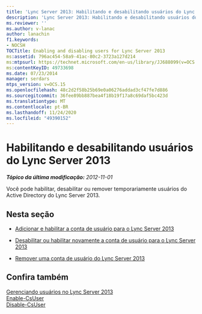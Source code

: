 ```yaml
---
title: 'Lync Server 2013: Habilitando e desabilitando usuários do Lync Server'
description: 'Lync Server 2013: Habilitando e desabilitando usuários do Lync Server.'
ms.reviewer: ''
ms.author: v-lanac
author: lanachin
f1.keywords:
- NOCSH
TOCTitle: Enabling and disabling users for Lync Server 2013
ms:assetid: 796ac454-58a9-41ac-80c2-3723a127d214
ms:mtpsurl: https://technet.microsoft.com/en-us/library/JJ688099(v=OCS.15)
ms:contentKeyID: 49733698
ms.date: 07/23/2014
manager: serdars
mtps_version: v=OCS.15
ms.openlocfilehash: 48c2d2f58b25b69e0a06276addad3cf47fe7d886
ms.sourcegitcommit: 36fee89bb887bea4f18b19f17a8c69daf5bc423d
ms.translationtype: MT
ms.contentlocale: pt-BR
ms.lasthandoff: 11/24/2020
ms.locfileid: "49390152"
---
```

# <a name="enabling-and-disabling-users-for-lync-server-2013"></a>Habilitando e desabilitando usuários do Lync Server 2013

<div data-xmlns="http://www.w3.org/1999/xhtml">

<div class="topic" data-xmlns="http://www.w3.org/1999/xhtml" data-msxsl="urn:schemas-microsoft-com:xslt" data-cs="https://msdn.microsoft.com/">

<div data-asp="https://msdn2.microsoft.com/asp">



</div>

<div id="mainSection">

<div id="mainBody">

<span> </span>

_**Tópico da última modificação:** 2012-11-01_

Você pode habilitar, desabilitar ou remover temporariamente usuários do Active Directory do Lync Server 2013.

<div>

## <a name="in-this-section"></a>Nesta seção

  - [Adicionar e habilitar a conta de usuário para o Lync Server 2013](lync-server-2013-add-and-enable-user-account-for-lync-server.md)

  - [Desabilitar ou habilitar novamente a conta de usuário para o Lync Server 2013](lync-server-2013-disable-or-re-enable-user-account-for-lync-server.md)

  - [Remover uma conta de usuário do Lync Server 2013](lync-server-2013-remove-a-user-account-from-lync-server.md)

</div>

<div>

## <a name="see-also"></a>Confira também


[Gerenciando usuários no Lync Server 2013](lync-server-2013-managing-users-in-lync-server.md)  
[Enable-CsUser](https://docs.microsoft.com/powershell/module/skype/Enable-CsUser)  
[Disable-CsUser](https://docs.microsoft.com/powershell/module/skype/Disable-CsUser)  
  

</div>

</div>

<span> </span>

</div>

</div>

</div>

